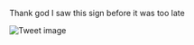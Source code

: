 Thank god I saw this sign before it was too late


![Tweet image](/asset/crosspoast/F-Nw7bnbUAAxCc4.jpg)

